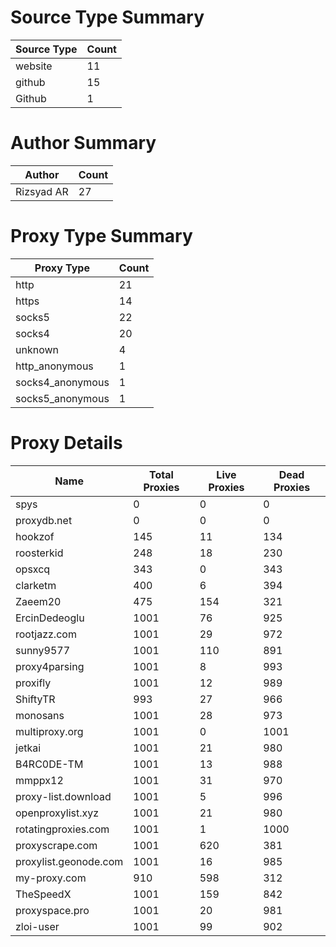 # Source Type Summary

| Source Type | Count |
|-------------|-------|
| website | 11 |
| github | 15 |
| Github | 1 |


# Author Summary

| Author | Count |
|--------|-------|
| Rizsyad AR | 27 |


# Proxy Type Summary

| Proxy Type | Count |
|------------|-------|
| http | 21 |
| https | 14 |
| socks5 | 22 |
| socks4 | 20 |
| unknown | 4 |
| http_anonymous | 1 |
| socks4_anonymous | 1 |
| socks5_anonymous | 1 |


# Proxy Details

| Name | Total Proxies | Live Proxies | Dead Proxies |
|------|---------------|--------------|---------------|
| spys | 0 | 0 | 0 |
| proxydb.net | 0 | 0 | 0 |
| hookzof | 145 | 11 | 134 |
| roosterkid | 248 | 18 | 230 |
| opsxcq | 343 | 0 | 343 |
| clarketm | 400 | 6 | 394 |
| Zaeem20 | 475 | 154 | 321 |
| ErcinDedeoglu | 1001 | 76 | 925 |
| rootjazz.com | 1001 | 29 | 972 |
| sunny9577 | 1001 | 110 | 891 |
| proxy4parsing | 1001 | 8 | 993 |
| proxifly | 1001 | 12 | 989 |
| ShiftyTR | 993 | 27 | 966 |
| monosans | 1001 | 28 | 973 |
| multiproxy.org | 1001 | 0 | 1001 |
| jetkai | 1001 | 21 | 980 |
| B4RC0DE-TM | 1001 | 13 | 988 |
| mmppx12 | 1001 | 31 | 970 |
| proxy-list.download | 1001 | 5 | 996 |
| openproxylist.xyz | 1001 | 21 | 980 |
| rotatingproxies.com | 1001 | 1 | 1000 |
| proxyscrape.com | 1001 | 620 | 381 |
| proxylist.geonode.com | 1001 | 16 | 985 |
| my-proxy.com | 910 | 598 | 312 |
| TheSpeedX | 1001 | 159 | 842 |
| proxyspace.pro | 1001 | 20 | 981 |
| zloi-user | 1001 | 99 | 902 |
